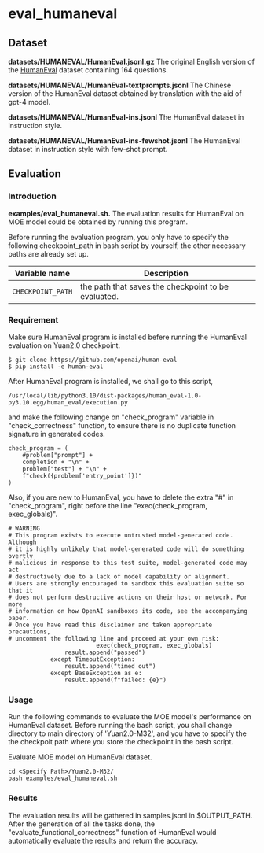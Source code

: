 # eval\_humaneval

## Dataset

**datasets/HUMANEVAL/HumanEval.jsonl.gz** The original English version of the [HumanEval](https://github.com/openai/human-eval "HumanEval") dataset containing 164 questions.

**datasets/HUMANEVAL/HumanEval-textprompts.jsonl** The Chinese version of the HumanEval dataset obtained by translation with the aid of gpt-4 model.

**datasets/HUMANEVAL/HumanEval-ins.jsonl** The HumanEval dataset in instruction style.

**datasets/HUMANEVAL/HumanEval-ins-fewshot.jsonl** The HumanEval dataset in instruction style with few-shot prompt.

## Evaluation

### Introduction

**examples/eval\_humaneval.sh.** The evaluation results for HumanEval on MOE model could be obtained by running this program.

Before running the evaluation program, you only have to specify the following checkpoint\_path in bash script by yourself, the other necessary paths are already set up.&#x20;

| Variable name     | Description                                         |
| ----------------- | --------------------------------------------------- |
| `CHECKPOINT_PATH` | the path that saves the checkpoint to be evaluated. |

### Requirement

Make sure HumanEval program is installed befere running the HumanEval evaluation on Yuan2.0 checkpoint.&#x20;

```text
$ git clone https://github.com/openai/human-eval
$ pip install -e human-eval
```

After HumanEval program is installed, we shall go to this script,

```纯文本
/usr/local/lib/python3.10/dist-packages/human_eval-1.0-py3.10.egg/human_eval/execution.py
```

and make the following change on "check\_program" variable in "check\_correctness" function, to ensure there is no duplicate function signature in generated codes.

```text
check_program = (
    #problem["prompt"] +
    completion + "\n" +
    problem["test"] + "\n" +
    f"check({problem['entry_point']})"
)

```

Also, if you are new to HumanEval, you have to delete the extra "#" in "check\_program", right before  the line "exec(check\_program, exec\_globals)".

```text
# WARNING
# This program exists to execute untrusted model-generated code. Although
# it is highly unlikely that model-generated code will do something overtly
# malicious in response to this test suite, model-generated code may act
# destructively due to a lack of model capability or alignment.
# Users are strongly encouraged to sandbox this evaluation suite so that it
# does not perform destructive actions on their host or network. For more
# information on how OpenAI sandboxes its code, see the accompanying paper.
# Once you have read this disclaimer and taken appropriate precautions,
# uncomment the following line and proceed at your own risk:
                         exec(check_program, exec_globals)
                result.append("passed")
            except TimeoutException:
                result.append("timed out")
            except BaseException as e:
                result.append(f"failed: {e}")

```



### Usage

Run the following commands to evaluate the MOE model's performance on HumanEval dataset. Before running the bash script, you shall change directory to main directory of 'Yuan2.0-M32', and you have to specify the the checkpoit path where you store the checkpoint in the bash script.



Evaluate MOE model on HumanEval dataset.

```纯文本
cd <Specify Path>/Yuan2.0-M32/
bash examples/eval_humaneval.sh
```

### Results

The evaluation results will be gathered in samples.jsonl in \$OUTPUT\_PATH. After the generation of all the tasks done, the "evaluate\_functional\_correctness" function of HumanEval would automatically evaluate the results and return the accuracy.

